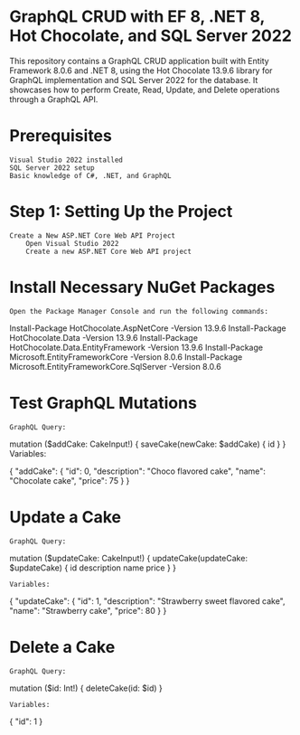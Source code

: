# GraphQL CRUD with EF 8, .NET 8, Hot Chocolate, and SQL Server 2022
This repository contains a GraphQL CRUD application built with Entity Framework 8.0.6 and .NET 8, using the Hot Chocolate 13.9.6 library for GraphQL implementation and SQL Server 2022 for the database. It showcases how to perform Create, Read, Update, and Delete operations through a GraphQL API.

# Prerequisites

    Visual Studio 2022 installed
    SQL Server 2022 setup
    Basic knowledge of C#, .NET, and GraphQL

# Step 1: Setting Up the Project

    Create a New ASP.NET Core Web API Project
        Open Visual Studio 2022
        Create a new ASP.NET Core Web API project

# Install Necessary NuGet Packages
    Open the Package Manager Console and run the following commands:
Install-Package HotChocolate.AspNetCore -Version 13.9.6
Install-Package HotChocolate.Data -Version 13.9.6
Install-Package HotChocolate.Data.EntityFramework -Version 13.9.6
Install-Package Microsoft.EntityFrameworkCore -Version 8.0.6
Install-Package Microsoft.EntityFrameworkCore.SqlServer -Version 8.0.6

# Test GraphQL Mutations 
    GraphQL Query: 
mutation ($addCake: CakeInput!) {
  saveCake(newCake: $addCake) {
    id
  }
}
    Variables:

{
  "addCake": {
    "id": 0,
    "description": "Choco flavored cake",
    "name": "Chocolate cake",
    "price": 75
  }
}

# Update a Cake

    GraphQL Query:

mutation ($updateCake: CakeInput!) {
  updateCake(updateCake: $updateCake) {
    id
    description
    name
    price
  }
}

    Variables:
{
  "updateCake": {
    "id": 1,
    "description": "Strawberry sweet flavored cake",
    "name": "Strawberry cake",
    "price": 80
  }
}

# Delete a Cake

    GraphQL Query:
mutation ($id: Int!) {
  deleteCake(id: $id)
}

    Variables:

{
  "id": 1
}
